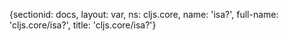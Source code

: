 {sectionid: docs, layout: var, ns: cljs.core, name: 'isa?', full-name: 'cljs.core/isa?',
  title: 'cljs.core/isa?'}
